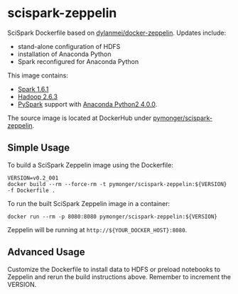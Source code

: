 # scispark-zeppelin

SciSpark Dockerfile based on [dylanmei/docker-zeppelin](https://github.com/dylanmei/docker-zeppelin). Updates include:

- stand-alone configuration of HDFS
- installation of Anaconda Python
- Spark reconfigured for Anaconda Python

This image contains:

- [Spark 1.6.1](http://spark.apache.org/docs/1.6.1) 
- [Hadoop 2.6.3](http://hadoop.apache.org/docs/r2.6.3)
- [PySpark](http://spark.apache.org/docs/1.6.1/api/python) support with [Anaconda Python2 4.0.0](http://repo.continuum.io/archive/Anaconda2-4.0.0-Linux-x86_64.sh).

The source image is located at DockerHub under [pymonger/scispark-zeppelin](https://hub.docker.com/r/pymonger/scispark-zeppelin/).

## Simple Usage

To build a SciSpark Zeppelin image using the Dockerfile:

```
VERSION=v0.2_001
docker build --rm --force-rm -t pymonger/scispark-zeppelin:${VERSION} -f Dockerfile .
```

To run the built SciSpark Zeppelin image in a container:

```
docker run --rm -p 8080:8080 pymonger/scispark-zeppelin:${VERSION}
```

Zeppelin will be running at `http://${YOUR_DOCKER_HOST}:8080`.

## Advanced Usage

Customize the Dockerfile to install data to HDFS or preload notebooks to Zeppelin
and rerun the build instructions above. Remember to increment the VERSION.
